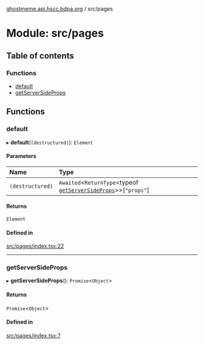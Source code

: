[ghostmeme.api.hscc.bdpa.org][1] / src/pages

# Module: src/pages

## Table of contents

### Functions

- [default][2]
- [getServerSideProps][3]

## Functions

### default

▸ **default**(`(destructured)`): `Element`

#### Parameters

| Name             | Type                                                                 |
| :--------------- | :------------------------------------------------------------------- |
| `(destructured)` | `Awaited`<`ReturnType`<typeof [`getServerSideProps`][3]>>[`"props"`] |

#### Returns

`Element`

#### Defined in

[src/pages/index.tsx:22][4]

---

### getServerSideProps

▸ **getServerSideProps**(): `Promise`<`Object`>

#### Returns

`Promise`<`Object`>

#### Defined in

[src/pages/index.tsx:7][5]

[1]: ../README.md
[2]: src_pages.md#default
[3]: src_pages.md#getserversideprops
[4]:
  https://github.com/nhscc/ghostmeme.api.hscc.bdpa.org/blob/9eb38c4/src/pages/index.tsx#L22
[5]:
  https://github.com/nhscc/ghostmeme.api.hscc.bdpa.org/blob/9eb38c4/src/pages/index.tsx#L7

